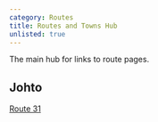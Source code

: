 ```yaml
---
category: Routes
title: Routes and Towns Hub
unlisted: true
---
```

The main hub for links to route pages.

## Johto
[Route 31](/joyfuljohto/routes/route31)